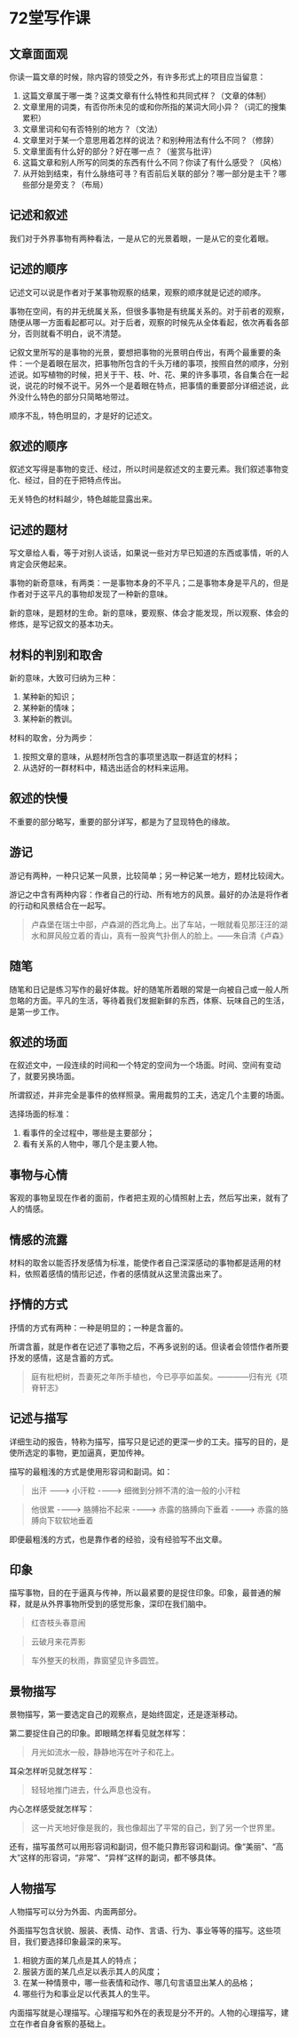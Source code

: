 # 72堂写作课

## 文章面面观

你读一篇文章的时候，除内容的领受之外，有许多形式上的项目应当留意：

1. 这篇文章属于哪一类？这类文章有什么特性和共同式样？（文章的体制）
2. 文章里用的词类，有否你所未见的或和你所指的某词大同小异？（词汇的搜集累积）
3. 文章里词和句有否特别的地方？（文法）
4. 文章里对于某一个意思用着怎样的说法？和别种用法有什么不同？（修辞）
5. 文章里面有什么好的部分？好在哪一点？（鉴赏与批评）
6. 这篇文章和别人所写的同类的东西有什么不同？你读了有什么感受？（风格）
7. 从开始到结束，有什么脉络可寻？有否前后关联的部分？哪一部分是主干？哪些部分是旁支？（布局）

## 记述和叙述

我们对于外界事物有两种看法，一是从它的光景着眼，一是从它的变化着眼。

## 记述的顺序

记述文可以说是作者对于某事物观察的结果，观察的顺序就是记述的顺序。

事物在空间，有的并无统属关系，但很多事物是有统属关系的。对于前者的观察，随便从哪一方面看起都可以。对于后者，观察的时候先从全体看起，依次再看各部分，否则就看不明白，说不清楚。

记叙文里所写的是事物的光景，要想把事物的光景明白传出，有两个最重要的条件：一个是着眼在层次，把事物所包含的千头万绪的事项，按照自然的顺序，分别述说。如写植物的时候，把关于干、枝、叶、花、果的许多事项，各自集合在一起说，说花的时候不说干。另外一个是着眼在特点，把事情的重要部分详细述说，此外没什么特色的部分只简略地带过。

顺序不乱，特色明显的，才是好的记述文。

## 叙述的顺序

叙述文写得是事物的变迁、经过，所以时间是叙述文的主要元素。我们叙述事物变化、经过，目的在于把特点传出。

无关特色的材料越少，特色越能显露出来。

## 记述的题材

写文章给人看，等于对别人谈话，如果说一些对方早已知道的东西或事情，听的人肯定会厌倦起来。

事物的新奇意味，有两类：一是事物本身的不平凡；二是事物本身是平凡的，但是作者对于这平凡的事物却发现了一种新的意味。

新的意味，是题材的生命。新的意味，要观察、体会才能发现，所以观察、体会的修炼，是写记叙文的基本功夫。

## 材料的判别和取舍

新的意味，大致可归纳为三种：

1. 某种新的知识；
2. 某种新的情味；
3. 某种新的教训。

材料的取舍，分为两步：

1. 按照文章的意味，从题材所包含的事项里选取一群适宜的材料；
2. 从选好的一群材料中，精选出适合的材料来运用。

## 叙述的快慢

不重要的部分略写，重要的部分详写，都是为了显现特色的缘故。

## 游记

游记有两种，一种只记某一风景，比较简单；另一种记某一地方，题材比较阔大。

游记之中含有两种内容：作者自己的行动、所有地方的风景。最好的办法是将作者的行动和风景结合在一起写。

> 卢森堡在瑞士中部，卢森湖的西北角上。出了车站，一眼就看见那汪汪的湖水和屏风般立着的青山，真有一股爽气扑倒人的脸上。——朱自清《卢森》

## 随笔

随笔和日记是练习写作的最好体裁。好的随笔所着眼的常是一向被自己或一般人所忽略的方面。平凡的生活，等待着我们发掘新鲜的东西，体察、玩味自己的生活，是第一步工作。

## 叙述的场面

在叙述文中，一段连续的时间和一个特定的空间为一个场面。时间、空间有变动了，就要另换场面。

所谓叙述，并非完全是事件的依样照录。需用裁剪的工夫，选定几个主要的场面。

选择场面的标准：

1. 看事件的全过程中，哪些是主要部分；
2. 看有关系的人物中，哪几个是主要人物。

## 事物与心情

客观的事物呈现在作者的面前，作者把主观的心情照射上去，然后写出来，就有了人的情感。

## 情感的流露

材料的取舍以能否抒发感情为标准，能使作者自己深深感动的事物都是适用的材料，依照着感情的情形记述，作者的感情就从这里流露出来了。

## 抒情的方式

抒情的方式有两种：一种是明显的；一种是含蓄的。

所谓含蓄，就是作者在记述了事物之后，不再多说别的话。但读者会领悟作者所要抒发的感情，这是含蓄的方式。

> 庭有枇杷树，吾妻死之年所手植也，今已亭亭如盖矣。————归有光《项脊轩志》

## 记述与描写

详细生动的报告，特称为描写，描写只是记述的更深一步的工夫。描写的目的，是使所选定的事物，更加逼真，更加传神。

描写的最粗浅的方式是使用形容词和副词。如：

> 出汗 ---> 小汗粒 ----> 细微到分辨不清的油一般的小汗粒

> 他很累 ----> 胳膊抬不起来 ----> 赤露的胳膊向下垂着 ----> 赤露的胳膊向下软软地垂着

即便最粗浅的方式，也是靠作者的经验，没有经验写不出文章。

## 印象

描写事物，目的在于逼真与传神，所以最紧要的是捉住印象。印象，最普通的解释，就是从外界事物所受到的感觉形象，深印在我们脑中。

> 红杏枝头春意闹

> 云破月来花弄影

> 车外整天的秋雨，靠窗望见许多圆笠。

## 景物描写

景物描写，第一要选定自己的观察点，是始终固定，还是逐渐移动。

第二要捉住自己的印象。即眼睛怎样看见就怎样写：

> 月光如流水一般，静静地泻在叶子和花上。

耳朵怎样听见就怎样写：

> 轻轻地推门进去，什么声息也没有。

内心怎样感受就怎样写：

> 这一片天地好像是我的，我也像超出了平常的自己，到了另一个世界里。

还有，描写虽然可以用形容词和副词，但不能只靠形容词和副词。像“美丽”、“高大”这样的形容词，“非常”、“异样”这样的副词，都不够具体。

## 人物描写

人物描写可以分为外面、内面两部分。

外面描写包含状貌、服装、表情、动作、言语、行为、事业等等的描写。这些项目，我们要选择印象最深的来写。

1. 相貌方面的某几点是其人的特点；
1. 服装方面的某几点足以表示其人的风度；
1. 在某一种情景中，哪一些表情和动作、哪几句言语显出某人的品格；
1. 哪些行为和事业足以代表其人的生平。

内面描写就是心理描写。心理描写和外在的表现是分不开的。人物的心理描写，建立在作者自身省察的基础上。














































